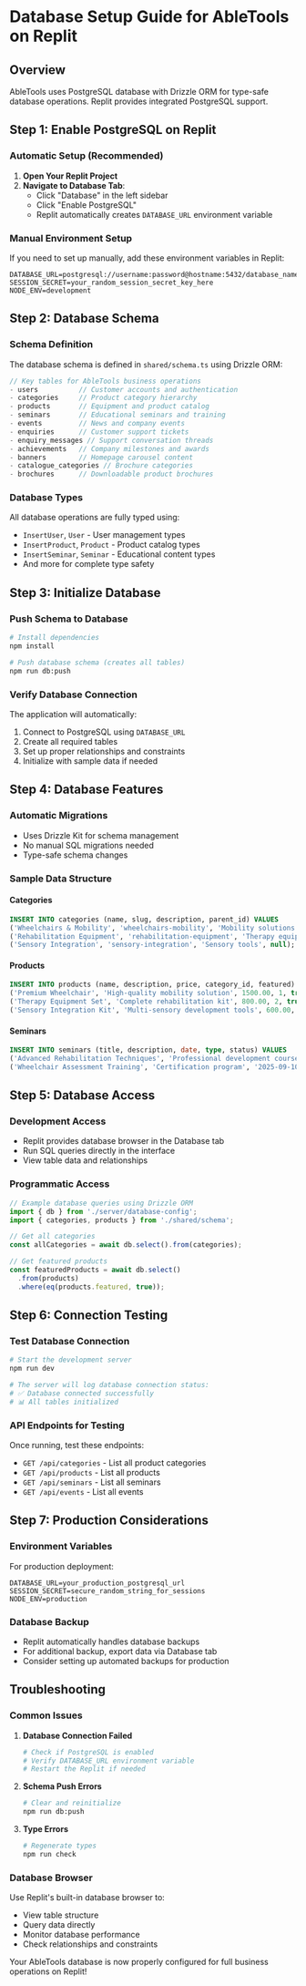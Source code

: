 # Database Setup Guide for AbleTools on Replit

## Overview
AbleTools uses PostgreSQL database with Drizzle ORM for type-safe database operations. Replit provides integrated PostgreSQL support.

## Step 1: Enable PostgreSQL on Replit

### Automatic Setup (Recommended)
1. **Open Your Replit Project**
2. **Navigate to Database Tab**:
   - Click "Database" in the left sidebar
   - Click "Enable PostgreSQL"
   - Replit automatically creates `DATABASE_URL` environment variable

### Manual Environment Setup
If you need to set up manually, add these environment variables in Replit:
```
DATABASE_URL=postgresql://username:password@hostname:5432/database_name
SESSION_SECRET=your_random_session_secret_key_here
NODE_ENV=development
```

## Step 2: Database Schema

### Schema Definition
The database schema is defined in `shared/schema.ts` using Drizzle ORM:

```typescript
// Key tables for AbleTools business operations
- users          // Customer accounts and authentication
- categories     // Product category hierarchy
- products       // Equipment and product catalog
- seminars       // Educational seminars and training
- events         // News and company events
- enquiries      // Customer support tickets
- enquiry_messages // Support conversation threads
- achievements   // Company milestones and awards
- banners        // Homepage carousel content
- catalogue_categories // Brochure categories
- brochures      // Downloadable product brochures
```

### Database Types
All database operations are fully typed using:
- `InsertUser`, `User` - User management types
- `InsertProduct`, `Product` - Product catalog types
- `InsertSeminar`, `Seminar` - Educational content types
- And more for complete type safety

## Step 3: Initialize Database

### Push Schema to Database
```bash
# Install dependencies
npm install

# Push database schema (creates all tables)
npm run db:push
```

### Verify Database Connection
The application will automatically:
1. Connect to PostgreSQL using `DATABASE_URL`
2. Create all required tables
3. Set up proper relationships and constraints
4. Initialize with sample data if needed

## Step 4: Database Features

### Automatic Migrations
- Uses Drizzle Kit for schema management
- No manual SQL migrations needed
- Type-safe schema changes

### Sample Data Structure

#### Categories
```sql
INSERT INTO categories (name, slug, description, parent_id) VALUES
('Wheelchairs & Mobility', 'wheelchairs-mobility', 'Mobility solutions', null),
('Rehabilitation Equipment', 'rehabilitation-equipment', 'Therapy equipment', null),
('Sensory Integration', 'sensory-integration', 'Sensory tools', null);
```

#### Products
```sql
INSERT INTO products (name, description, price, category_id, featured) VALUES
('Premium Wheelchair', 'High-quality mobility solution', 1500.00, 1, true),
('Therapy Equipment Set', 'Complete rehabilitation kit', 800.00, 2, true),
('Sensory Integration Kit', 'Multi-sensory development tools', 600.00, 3, false);
```

#### Seminars
```sql
INSERT INTO seminars (title, description, date, type, status) VALUES
('Advanced Rehabilitation Techniques', 'Professional development course', '2025-08-15', 'seminar', 'active'),
('Wheelchair Assessment Training', 'Certification program', '2025-09-10', 'training', 'active');
```

## Step 5: Database Access

### Development Access
- Replit provides database browser in the Database tab
- Run SQL queries directly in the interface
- View table data and relationships

### Programmatic Access
```typescript
// Example database queries using Drizzle ORM
import { db } from './server/database-config';
import { categories, products } from './shared/schema';

// Get all categories
const allCategories = await db.select().from(categories);

// Get featured products
const featuredProducts = await db.select()
  .from(products)
  .where(eq(products.featured, true));
```

## Step 6: Connection Testing

### Test Database Connection
```bash
# Start the development server
npm run dev

# The server will log database connection status:
# ✅ Database connected successfully
# 📊 All tables initialized
```

### API Endpoints for Testing
Once running, test these endpoints:
- `GET /api/categories` - List all product categories
- `GET /api/products` - List all products
- `GET /api/seminars` - List all seminars
- `GET /api/events` - List all events

## Step 7: Production Considerations

### Environment Variables
For production deployment:
```
DATABASE_URL=your_production_postgresql_url
SESSION_SECRET=secure_random_string_for_sessions
NODE_ENV=production
```

### Database Backup
- Replit automatically handles database backups
- For additional backup, export data via Database tab
- Consider setting up automated backups for production

## Troubleshooting

### Common Issues

1. **Database Connection Failed**
   ```bash
   # Check if PostgreSQL is enabled
   # Verify DATABASE_URL environment variable
   # Restart the Replit if needed
   ```

2. **Schema Push Errors**
   ```bash
   # Clear and reinitialize
   npm run db:push
   ```

3. **Type Errors**
   ```bash
   # Regenerate types
   npm run check
   ```

### Database Browser
Use Replit's built-in database browser to:
- View table structure
- Query data directly
- Monitor database performance
- Check relationships and constraints

Your AbleTools database is now properly configured for full business operations on Replit!